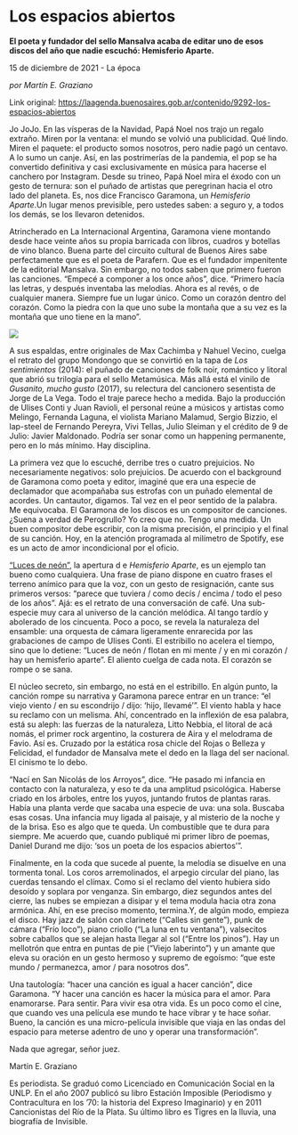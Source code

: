 # Los espacios abiertos

**El poeta y fundador del sello Mansalva acaba de editar uno de esos discos del año que nadie escuchó: Hemisferio Aparte.**

15 de diciembre de 2021 - La época

_por Martín E. Graziano_

Link original: https://laagenda.buenosaires.gob.ar/contenido/9292-los-espacios-abiertos



Jo JoJo. En las vísperas de la Navidad, Papá Noel nos trajo un regalo extraño. Miren por la ventana: el mundo se volvió una publicidad. Qué lindo. Miren el paquete: el producto somos nosotros, pero nadie pagó un centavo. A lo sumo un canje. Así, en las postrimerías de la pandemia, el pop se ha convertido definitiva y casi exclusivamente en música para hacerse el canchero por Instagram. Desde su trineo, Papá Noel mira el éxodo con un gesto de ternura: son el puñado de artistas que peregrinan hacia el otro lado del planeta. Es, nos dice Francisco Garamona, un *Hemisferio Aparte*.Un lugar menos previsible, pero ustedes saben: a seguro y, a todos los demás, se los llevaron detenidos.




Atrincherado en La Internacional Argentina, Garamona viene montando desde hace veinte años su propia barricada con libros, cuadros y botellas de vino blanco. Buena parte del circuito cultural de Buenos Aires sabe perfectamente que es el poeta de Parafern. Que es el fundador impenitente de la editorial Mansalva. Sin embargo, no todos saben que primero fueron las canciones. “Empecé a componer a los once años”, dice. “Primero hacía las letras, y después inventaba las melodías. Ahora es al revés, o de cualquier manera. Siempre fue un lugar único. Como un corazón dentro del corazón. Como la piedra con la que uno sube la montaña que a su vez es la montaña que uno tiene en la mano”.




![](https://cdn.feater.me/files/images/125538/86a80627-d67d-449a-abdc-be44c2b4d0c4.png)




A sus espaldas, entre originales de Max Cachimba y Nahuel Vecino, cuelga el retrato del grupo Mondongo que se convirtió en la tapa de *Los sentimientos* (2014): el puñado de canciones de folk noir, romántico y litoral que abrió su trilogía para el sello Metamúsica. Más allá está el vinilo de *Gusanito, mucho gusto* (2017), su relectura del cancionero sesentista de Jorge de La Vega. Todo el traje parece hecho a medida. Bajo la producción de Ulises Conti y Juan Ravioli, el personal reúne a músicos y artistas como Melingo, Fernanda Laguna, el violista Mariano Malamud, Sergio Bizzio, el lap-steel de Fernando Pereyra, Vivi Tellas, Julio Sleiman y el crédito de 9 de Julio: Javier Maldonado. Podría ser sonar como un happening permanente, pero en lo más mínimo. Hay disciplina.




La primera vez que lo escuché, derribe tres o cuatro prejuicios. No necesariamente negativos: solo prejuicios. De acuerdo con el background de Garamona como poeta y editor, imaginé que era una especie de declamador que acompañaba sus estrofas con un puñado elemental de acordes. Un cantautor, digamos. Tal vez en el peor sentido de la palabra. Me equivocaba. El Garamona de los discos es un compositor de canciones. ¿Suena a verdad de Perogrullo? Yo creo que no. Tengo una medida. Un buen compositor debe escribir, con la misma precisión, el principio y el final de su canción. Hoy, en la atención programada al milímetro de Spotify, ese es un acto de amor incondicional por el oficio.




[“Luces de neón”](https://www.youtube.com/watch?v=QcaTbWrjUwY), la apertura d e *Hemisferio Aparte*, es un ejemplo tan bueno como cualquiera. Una frase de piano dispone en cuatro frases el terreno anímico para que la voz, con un gesto de resignación, cante sus primeros versos: “parece que tuviera / como decís / encima / todo el peso de los años”. Ajá: es el retrato de una conversación de café. Una sub-especie muy cara al universo de la canción melódica. Al tango tardío y abolerado de los cincuenta. Poco a poco, se revela la naturaleza del ensamble: una orquesta de cámara ligeramente enrarecida por las grabaciones de campo de Ulises Conti. El estribillo no acelera el tiempo, sino que lo detiene: “Luces de neón / flotan en mi mente / y en mi corazón / hay un hemisferio aparte”. El aliento cuelga de cada nota. El corazón se rompe o se sana.




El núcleo secreto, sin embargo, no está en el estribillo. En algún punto, la canción rompe su narrativa y Garamona parece entrar en un trance: “el viejo viento / en su escondrijo / dijo: ‘hijo, llevamé’”. El viento habla y hace su reclamo con un melisma. Ahí, concentrado en la inflexión de esa palabra, está su aleph: las fuerzas de la naturaleza, Litto Nebbia, el litoral de acá nomás, el primer rock argentino, la costurera de Aira y el melodrama de Favio. Así es. Cruzado por la estática rosa chicle del Rojas o Belleza y Felicidad, el fundador de Mansalva mete el dedo en la llaga del ser nacional. El cinismo te lo debo.




“Nací en San Nicolás de los Arroyos”, dice. “He pasado mi infancia en contacto con la naturaleza, y eso te da una amplitud psicológica. Haberse criado en los árboles, entre los yuyos, juntando frutos de plantas raras. Había una planta verde que sacaba una especie de uva: una sola. Buscaba esas cosas. Una infancia muy ligada al paisaje, y al misterio de la noche y de la brisa. Eso es algo que te queda. Un combustible que te dura para siempre. Me acuerdo que, cuando publiqué mi primer libro de poemas, Daniel Durand me dijo: ‘sos un poeta de los espacios abiertos’”.




Finalmente, en la coda que sucede al puente, la melodía se disuelve en una tormenta tonal. Los coros arremolinados, el arpegio circular del piano, las cuerdas tensando el clímax. Como si el reclamo del viento hubiera sido desoído y soplara por venganza. Sin embargo, diez segundos antes del cierre, las nubes se empiezan a disipar y el tema modula hacia otra zona armónica. Ahí, en ese preciso momento, termina.Y, de algún modo, empieza el disco. Hay jazz de salón con clarinete (“Calles sin gente”), punk de cámara (“Frío loco”), piano criollo (“La luna en tu ventana”), valsecitos sobre caballos que se alejan hasta llegar al sol (“Entre los pinos”). Hay un mellotrón que entra en puntas de pie (“Viejo laberinto”) y un amante que eleva su oración en un gesto hermoso y supremo de egoísmo: “que este mundo / permanezca, amor / para nosotros dos”.




Una tautología: “hacer una canción es igual a hacer canción”, dice Garamona. “Y hacer una canción es hacer la música para el amor. Para enamorarse. Para sentir. Para vivir esa otra vida. Es un poco como el cine, que cuando ves una película ese mundo te hace vibrar y te hace soñar. Bueno, la canción es una micro-película invisible que viaja en las ondas del espacio para meterse adentro de uno y operar una transformación”.




Nada que agregar, señor juez.




Martín E. Graziano




Es periodista. Se graduó como Licenciado en Comunicación Social en la UNLP. En el año 2007 publicó su libro Estación Imposible (Periodismo y Contracultura en los ’70: la historia del Expreso Imaginario) y en 2011 Cancionistas del Río de la Plata. Su último libro es Tigres en la lluvia, una biografía de Invisible.



